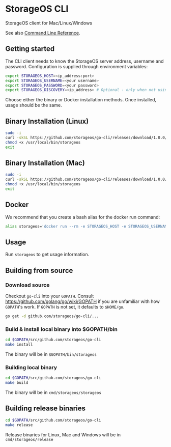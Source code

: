 # StorageOS CLI

StorageOS client for Mac/Linux/Windows

See also [Command Line Reference](http://docs.storageos.com/docs/reference/cli/).

## Getting started

The CLI client needs to know the StorageOS server address, username and password. Configuration is supplied through
environment variables:

```bash
export STORAGEOS_HOST=<ip_address:port>
export STORAGEOS_USERNAME=<your username>
export STORAGEOS_PASSWORD=<your password>
export STORAGEOS_DISCOVERY=<ip_address> # Optional - only when not using the default discovery service.
```

Choose either the binary or Docker installation methods.  Once installed, usage should be the same.

## Binary Installation (Linux)

```bash
sudo -i
curl -skSL https://github.com/storageos/go-cli/releases/download/1.0.0/storageos_linux_amd64 > /usr/local/bin/storageos
chmod +x /usr/local/bin/storageos
exit
```

## Binary Installation (Mac)

```bash
sudo -i
curl -skSL https://github.com/storageos/go-cli/releases/download/1.0.0/storageos_darwin_amd64 > /usr/local/bin/storageos
chmod +x /usr/local/bin/storageos
exit
```

## Docker

We recommend that you create a bash alias for the docker run command:

```bash
alias storageos='docker run --rm -e STORAGEOS_HOST -e STORAGEOS_USERNAME -e STORAGEOS_PASSWORD storageos/cli'
```

## Usage

Run `storageos` to get usage information.

## Building from source

### Download source

Checkout `go-cli` into your `GOPATH`.  Consult https://github.com/golang/go/wiki/GOPATH if you are unfamiliar with how
`GOPATH`'s work.  If `GOPATH` is not set, it defaults to `$HOME/go`.

```bash
go get -d github.com/storageos/go-cli/...
```

### Build & install local binary into $GOPATH/bin

```bash
cd $GOPATH/src/github.com/storageos/go-cli
make install
```

The binary will be in `$GOPATH/bin/storageos`

### Building local binary

```bash
cd $GOPATH/src/github.com/storageos/go-cli
make build
```

The binary will be in `cmd/storageos/storageos`

## Building release binaries

```bash
cd $GOPATH/src/github.com/storageos/go-cli
make release
```

Release binaries for Linux, Mac and Windows will be in `cmd/storageos/release`
